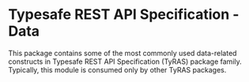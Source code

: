 # Typesafe REST API Specification - Data

This package contains some of the most commonly used data-related constructs in Typesafe REST API Specification (TyRAS) package family.
Typically, this module is consumed only by other TyRAS packages.
